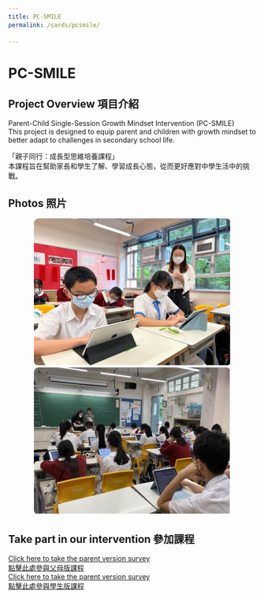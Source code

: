 ```yaml
---
title: PC-SMILE
permalink: /cards/pcsmile/

---
```


# PC-SMILE


## Project Overview 項目介紹
Parent-Child Single-Session Growth Mindset Intervention (PC-SMILE) <br/>
This project is designed to equip parent and children with growth mindset to better adapt to challenges in secondary school life.

「親子同行：成長型思維培養課程」<br/>
本課程旨在幫助家長和學生了解、學習成長心態，從而更好應對中學生活中的挑戰。

## Photos 照片
<center> 

<img src="/images/pc1.jpg" alt="PC-SMILE Image" width="400" height="300" style="border-radius: 10px;">
<img src="/images/pc2.jpg" alt="PC-SMILE Image" width="400" height="300" style="border-radius: 10px;">

</center>

## Take part in our intervention 參加課程
[Click here to take the parent version survey  
點擊此處參與父母版課程](https://hkpuhealthandsocial.au1.qualtrics.com/jfe/form/SV_6flZShlGWSyv0mG) <br/>
[Click here to take the parent version survey  
點擊此處參與學生版課程](https://hkpuhealthandsocial.au1.qualtrics.com/jfe/form/SV_6KDmWgWi7SoP7dY)